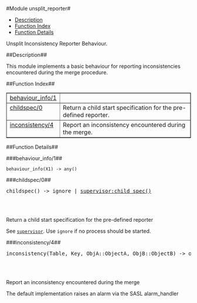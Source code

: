 

#Module unsplit_reporter#
* [Description](#description)
* [Function Index](#index)
* [Function Details](#functions)


Unsplit Inconsistency Reporter Behaviour.

<a name="description"></a>

##Description##


This module implements a basic behaviour for reporting inconsistencies
encountered during the merge procedure.
<a name="index"></a>

##Function Index##


<table width="100%" border="1" cellspacing="0" cellpadding="2" summary="function index"><tr><td valign="top"><a href="#behaviour_info-1">behaviour_info/1</a></td><td></td></tr><tr><td valign="top"><a href="#childspec-0">childspec/0</a></td><td>Return a child start specification for the pre-defined reporter.</td></tr><tr><td valign="top"><a href="#inconsistency-4">inconsistency/4</a></td><td>Report an inconsistency encountered during the merge.</td></tr></table>


<a name="functions"></a>

##Function Details##

<a name="behaviour_info-1"></a>

###behaviour_info/1##




`behaviour_info(X1) -> any()`

<a name="childspec-0"></a>

###childspec/0##




<pre>childspec() -> ignore | <a href="supervisor.md#type-child_spec">supervisor:child_spec()</a></pre>
<br></br>






Return a child start specification for the pre-defined reporter

See [`supervisor`](supervisor.md).
Use `ignore` if no process should be started.<a name="inconsistency-4"></a>

###inconsistency/4##




<pre>inconsistency(Table, Key, ObjA::ObjectA, ObjB::ObjectB) -&gt; ok</pre>
<br></br>






Report an inconsistency encountered during the merge

The default implementation raises an alarm via the SASL alarm_handler